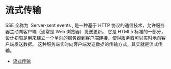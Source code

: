# 流式传输

SSE 全称为  Server-sent events , 是一种基于 HTTP 协议的通信技术，允许服务器主动向客户端（通常是 Web 浏览器）发送更新。
它是 HTML5 标准的一部分，设计初衷是用来建立一个单向的服务器到客户端连接，使得服务器可以实时地向客户端发送数据。
这种服务端实时向客户端发送数据的传输方式，其实就是流式传输。

- [流式传输](https://juejin.cn/post/7355666189475954725)
